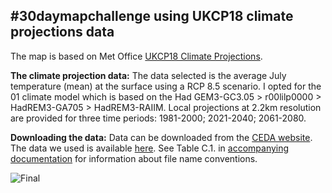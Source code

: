 ## #30daymapchallenge using UKCP18 climate projections data

The map is based on Met Office [UKCP18 Climate Projections](https://www.metoffice.gov.uk/pub/data/weather/uk/ukcp18/science-reports/UKCP18-Overview-report.pdf). 

**The climate projection data:** The data selected is the average July temperature (mean) at the surface using a RCP 8.5 scenario. I opted for the 01 climate model which is based on the Had GEM3-GC3.05 > r00lilp0000 > HadREM3-GA705 > HadREM3-RAIIM. Local projections at 2.2km resolution are provided for three time periods: 1981-2000; 2021-2040; 2061-2080.

**Downloading the data:** Data can be downloaded from the [CEDA website](data.ceda.ac.uk/). The data we used is available [here](https://data.ceda.ac.uk/badc/ukcp18/data/land-cpm/uk/2.2km/rcp85/01/tas/mon/v20210615). See Table C.1. in [accompanying documentation](https://www.metoffice.gov.uk/binaries/content/assets/metofficegovuk/pdf/research/ukcp/ukcp18-guidance-data-availability-access-and-formats.pdf) for information about file name conventions. 

![Final](https://user-images.githubusercontent.com/57355504/142450472-3d6ca6d3-8e69-4bd3-b005-ff7bd434922a.png)

